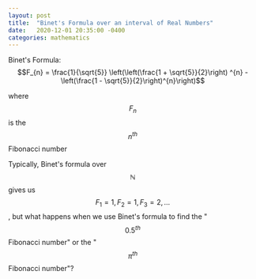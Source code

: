 ```yaml
---
layout: post
title:  "Binet's Formula over an interval of Real Numbers"
date:   2020-12-01 20:35:00 -0400
categories: mathematics
---
```


Binet's Formula: $$F_{n} = \frac{1}{\sqrt{5}} \left(\left(\frac{1 + \sqrt{5}}{2}\right) ^{n} -  \left(\frac{1 - \sqrt{5}}{2}\right)^{n}\right)$$

where $$F_{n}$$ is the $$n^{th}$$ Fibonacci number

Typically, Binet's formula over $$\mathbb{N}$$ gives us $$F_{1} = 1, F_{2} = 1, F_{3} = 2, \ldots$$, but what happens when we use Binet's formula to find the "$$0.5^{th}$$ Fibonacci number" or the "$$\pi^{th}$$ Fibonacci number"?

